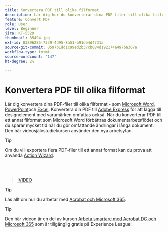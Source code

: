 ```yaml
---
title: Konvertera PDF till olika filformat
description: Lär dig hur du konverterar dina PDF-filer till olika filformat - som Microsoft Word, Excel eller PowerPoint
feature: Convert PDF
role: User
level: Beginner
jira: KT-5529
thumbnail: 35494.jpg
exl-id: 83896285-7339-4d95-8a51-b91de4d4731a
source-git-commit: 0597b1dd1c99ed2b37cb084d192174a497ba307a
workflow-type: tm+mt
source-wordcount: '147'
ht-degree: 2%

---
```


# Konvertera PDF till olika filformat

Lär dig konvertera dina PDF-filer till olika filformat - som [Microsoft Word](https://www.adobe.com/se/acrobat/online/pdf-to-word.html), [PowerPoint](https://www.adobe.com/se/acrobat/online/pdf-to-ppt.html)och [Excel](https://www.adobe.com/se/acrobat/online/pdf-to-excel.html). Konvertera din PDF till [Adobe Express](https://express.adobe.com) för att lägga till designelement med varumärken omfattas också. När du konverterar PDF till ett annat filformat som Microsoft Word förbättras dokumentarbetsflödet och du sparar mycket tid när du gör omfattande ändringar i långa dokument. Den här videosjälvstudiekursen använder den nya arbetsytan.

>[!TIP]
>
>Om du vill exportera flera PDF-filer till ett annat format kan du prova att använda [Action Wizard](../advanced-tasks/action.md).

<br> 

>[!VIDEO](https://video.tv.adobe.com/v/35494?quality=12&learn=on&hidetitle=true)

>[!TIP]
>
>Läs allt om hur du arbetar med [Acrobat och Microsoft 365](../integrate/integrate-overview.md).

>[!TIP]
>
>Den här videon är en del av kursen [Arbeta smartare med Acrobat DC och Microsoft 365](https://experienceleague.adobe.com/?recommended=Acrobat-U-1-2021.microsoft365) som är tillgänglig gratis på Experience League!
